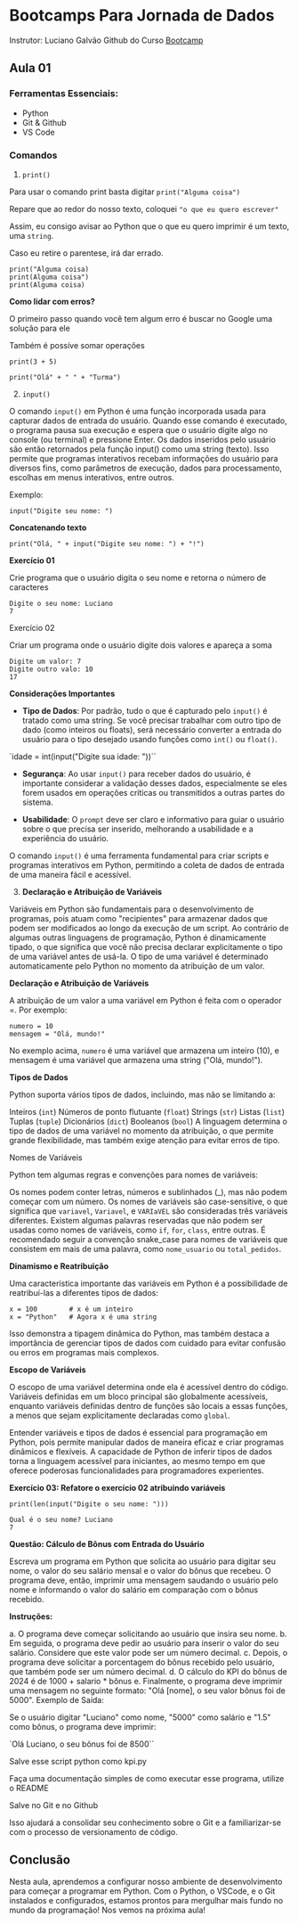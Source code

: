 # Bootcamps Para Jornada de Dados

Instrutor: Luciano Galvão
Github do Curso [Bootcamp](https://github.com/lvgalvao/data-engineering-roadmap)

## Aula 01

### Ferramentas Essenciais:

- Python
- Git & Github
- VS Code

### Comandos

1) `print()`

Para usar o comando print basta digitar `print("Alguma coisa")`

Repare que ao redor do nosso texto, coloquei `"o que eu quero escrever"`

Assim, eu consigo avisar ao Python que o que eu quero imprimir é um texto, uma `string`.

Caso eu retire o parentese, irá dar errado.

```
print("Alguma coisa)
print(Alguma coisa")
print(Alguma coisa)
```

**Como lidar com erros?**

O primeiro passo quando você tem algum erro é buscar no Google uma solução para ele

Também é possíve somar operações

`print(3 + 5)`

`print("Olá" + " " + "Turma")`

2) `input()`

O comando `input()` em Python é uma função incorporada usada para capturar dados de entrada do usuário. Quando esse comando é executado, o programa pausa sua execução e espera que o usuário digite algo no console (ou terminal) e pressione Enter. Os dados inseridos pelo usuário são então retornados pela função input() como uma string (texto). Isso permite que programas interativos recebam informações do usuário para diversos fins, como parâmetros de execução, dados para processamento, escolhas em menus interativos, entre outros.

Exemplo:

```
input("Digite seu nome: ")
```

**Concatenando texto**

```
print("Olá, " + input("Digite seu nome: ") + "!")
```

**Exercício 01**

Crie programa que o usuário digita o seu nome e retorna o número de caracteres

```
Digite o seu nome: Luciano
7
```

Exercício 02

Criar um programa onde o usuário digite dois valores e apareça a soma

```
Digite um valor: 7
Digite outro valo: 10
17
```

**Considerações Importantes**

- **Tipo de Dados**: Por padrão, tudo o que é capturado pelo `input()` é tratado como uma string. Se você precisar trabalhar com outro tipo de dado (como inteiros ou floats), será necessário converter a entrada do usuário para o tipo desejado usando funções como `int()` ou `float()`.

`idade = int(input("Digite sua idade: "))``

- **Segurança**: Ao usar `input()` para receber dados do usuário, é importante considerar a validação desses dados, especialmente se eles forem usados em operações críticas ou transmitidos a outras partes do sistema.

- **Usabilidade**: O `prompt` deve ser claro e informativo para guiar o usuário sobre o que precisa ser inserido, melhorando a usabilidade e a experiência do usuário.

O comando `input()` é uma ferramenta fundamental para criar scripts e programas interativos em Python, permitindo a coleta de dados de entrada de uma maneira fácil e acessível.

3) **Declaração e Atribuição de Variáveis**

Variáveis em Python são fundamentais para o desenvolvimento de programas, pois atuam como "recipientes" para armazenar dados que podem ser modificados ao longo da execução de um script. Ao contrário de algumas outras linguagens de programação, Python é dinamicamente tipado, o que significa que você não precisa declarar explicitamente o tipo de uma variável antes de usá-la. O tipo de uma variável é determinado automaticamente pelo Python no momento da atribuição de um valor.

**Declaração e Atribuição de Variáveis**

A atribuição de um valor a uma variável em Python é feita com o operador =. Por exemplo:

```
numero = 10
mensagem = "Olá, mundo!"
```

No exemplo acima, `numero` é uma variável que armazena um inteiro (10), e mensagem é uma variável que armazena uma string ("Olá, mundo!").

**Tipos de Dados**

Python suporta vários tipos de dados, incluindo, mas não se limitando a:

Inteiros (`int`)
Números de ponto flutuante (`float`)
Strings (`str`)
Listas (`list`)
Tuplas (`tuple`)
Dicionários (`dict`)
Booleanos (`bool`)
A linguagem determina o tipo de dados de uma variável no momento da atribuição, o que permite grande flexibilidade, mas também exige atenção para evitar erros de tipo.

Nomes de Variáveis

Python tem algumas regras e convenções para nomes de variáveis:

Os nomes podem conter letras, números e sublinhados (_), mas não podem começar com um número.
Os nomes de variáveis são case-sensitive, o que significa que `variavel`, `Variavel`, e `VARIaVEL` são consideradas três variáveis diferentes.
Existem algumas palavras reservadas que não podem ser usadas como nomes de variáveis, como `if`, `for`, `class`, entre outras.
É recomendado seguir a convenção snake_case para nomes de variáveis que consistem em mais de uma palavra, como `nome_usuario` ou `total_pedidos`.

**Dinamismo e Reatribuição**

Uma característica importante das variáveis em Python é a possibilidade de reatribuí-las a diferentes tipos de dados:

```
x = 100        # x é um inteiro
x = "Python"   # Agora x é uma string
```

Isso demonstra a tipagem dinâmica do Python, mas também destaca a importância de gerenciar tipos de dados com cuidado para evitar confusão ou erros em programas mais complexos.

**Escopo de Variáveis**

O escopo de uma variável determina onde ela é acessível dentro do código. Variáveis definidas em um bloco principal são globalmente acessíveis, enquanto variáveis definidas dentro de funções são locais a essas funções, a menos que sejam explicitamente declaradas como `global`.

Entender variáveis e tipos de dados é essencial para programação em Python, pois permite manipular dados de maneira eficaz e criar programas dinâmicos e flexíveis. A capacidade de Python de inferir tipos de dados torna a linguagem acessível para iniciantes, ao mesmo tempo em que oferece poderosas funcionalidades para programadores experientes.

**Exercício 03: Refatore o exercício 02 atribuindo variáveis**


`print(len(input("Digite o seu nome: ")))`

```
Qual é o seu nome? Luciano
7
```

**Questão: Cálculo de Bônus com Entrada do Usuário**

Escreva um programa em Python que solicita ao usuário para digitar seu nome, o valor do seu salário mensal e o valor do bônus que recebeu. O programa deve, então, imprimir uma mensagem saudando o usuário pelo nome e informando o valor do salário em comparação com o bônus recebido.


**Instruções:**

a. O programa deve começar solicitando ao usuário que insira seu nome.
b. Em seguida, o programa deve pedir ao usuário para inserir o valor do seu salário. Considere que este valor pode ser um número decimal.
c. Depois, o programa deve solicitar a porcentagem do bônus recebido pelo usuário, que também pode ser um número decimal.
d. O cálculo do KPI do bônus de 2024 é de 1000 + salario * bônus
e. Finalmente, o programa deve imprimir uma mensagem no seguinte formato: "Olá [nome], o seu valor bônus foi de 5000".
Exemplo de Saída:

Se o usuário digitar "Luciano" como nome, "5000" como salário e "1.5" como bônus, o programa deve imprimir:

`Olá Luciano, o seu bônus foi de 8500``

Salve esse script python como kpi.py

Faça uma documentação simples de como executar esse programa, utilize o README

Salve no Git e no Github

Isso ajudará a consolidar seu conhecimento sobre o Git e a familiarizar-se com o processo de versionamento de código.

## **Conclusão**

Nesta aula, aprendemos a configurar nosso ambiente de desenvolvimento para começar a programar em Python. Com o Python, o VSCode, e o Git instalados e configurados, estamos prontos para mergulhar mais fundo no mundo da programação! Nos vemos na próxima aula!